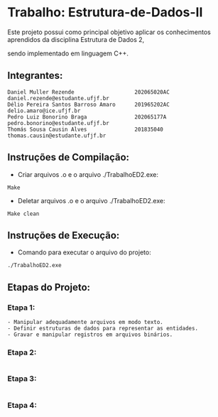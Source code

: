 # Trabalho: Estrutura-de-Dados-II

Este projeto possui como principal objetivo aplicar os conhecimentos aprendidos da disciplina Estrutura de Dados 2,

sendo implementado em linguagem C++.

## Integrantes:

```
Daniel Muller Rezende                   202065020AC      daniel.rezende@estudante.ufjf.br
Délio Pereira Santos Barroso Amaro      201965202AC      delio.amaro@ice.ufjf.br
Pedro Luiz Bonorino Braga               202065177A       pedro.bonorino@estudante.ufjf.br
Thomás Sousa Causin Alves               201835040        thomas.causin@estudante.ufjf.br
```

## Instruções de Compilação:

- Criar arquivos .o e o arquivo ./TrabalhoED2.exe:

```
Make
```

- Deletar arquivos .o e o arquivo ./TrabalhoED2.exe:

```
Make clean
```

## Instruções de Execução:

- Comando para executar o arquivo do projeto:

```
./TrabalhoED2.exe
```

## Etapas do Projeto:

### Etapa 1:

```
- Manipular adequadamente arquivos em modo texto.
- Definir estruturas de dados para representar as entidades.
- Gravar e manipular registros em arquivos binários.
```

### Etapa 2:

```
```

### Etapa 3:

```
```

### Etapa 4:

```
```
